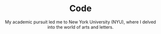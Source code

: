 ---
#preview
title: Code
subtitle: My academic pursuit led me to <span class='mil-accent'>New York University</span> (NYU), where I delved into the world of arts and letters.
---